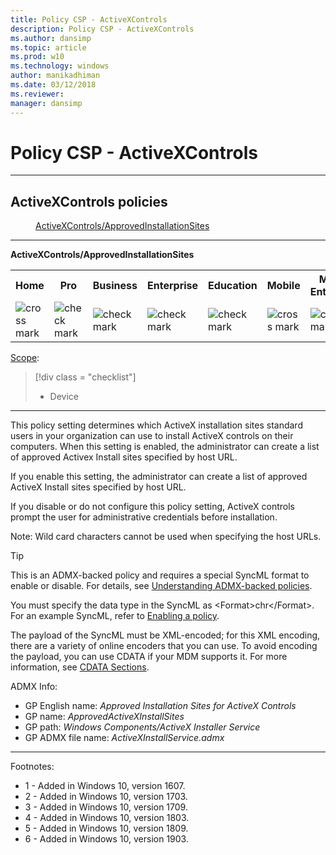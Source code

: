 ```yaml
---
title: Policy CSP - ActiveXControls
description: Policy CSP - ActiveXControls
ms.author: dansimp
ms.topic: article
ms.prod: w10
ms.technology: windows
author: manikadhiman
ms.date: 03/12/2018
ms.reviewer: 
manager: dansimp
---
```


# Policy CSP - ActiveXControls



<hr/>

<!--Policies-->
## ActiveXControls policies  

<dl>
  <dd>
    <a href="#activexcontrols-approvedinstallationsites">ActiveXControls/ApprovedInstallationSites</a>
  </dd>
</dl>


<hr/>

<!--Policy-->
<a href="" id="activexcontrols-approvedinstallationsites"></a>**ActiveXControls/ApprovedInstallationSites**  

<!--SupportedSKUs-->
<table>
<tr>
	<th>Home</th>
	<th>Pro</th>
	<th>Business</th>
	<th>Enterprise</th>
	<th>Education</th>
	<th>Mobile</th>
	<th>Mobile Enterprise</th>
</tr>
<tr>
	<td><img src="images/crossmark.png" alt="cross mark" /></td>
	<td><img src="images/checkmark.png" alt="check mark" /></td>
	<td><img src="images/checkmark.png" alt="check mark" /></td>
	<td><img src="images/checkmark.png" alt="check mark" /></td>
	<td><img src="images/checkmark.png" alt="check mark" /></td>
	<td><img src="images/crossmark.png" alt="cross mark" /></td>
	<td><img src="images/crossmark.png" alt="cross mark" /></td>
</tr>
</table>

<!--/SupportedSKUs-->
<!--Scope-->
[Scope](./policy-configuration-service-provider.md#policy-scope):

> [!div class = "checklist"]
> * Device

<hr/>

<!--/Scope-->
<!--Description-->
This policy setting determines which ActiveX installation sites standard users in your organization can use to install ActiveX controls on their computers. When this setting is enabled, the administrator can create a list of approved Activex Install sites specified by host URL. 

If you enable this setting, the administrator can create a list of approved ActiveX Install sites specified by host URL. 

If you disable or do not configure this policy setting, ActiveX controls prompt the user for administrative credentials before installation. 

Note: Wild card characters cannot be used when specifying the host URLs.

<!--/Description-->
> [!TIP]
> This is an ADMX-backed policy and requires a special SyncML format to enable or disable.  For details, see [Understanding ADMX-backed policies](./understanding-admx-backed-policies.md).
> 
> You must specify the data type in the SyncML as &lt;Format&gt;chr&lt;/Format&gt;. For an example SyncML, refer to [Enabling a policy](./understanding-admx-backed-policies.md#enabling-a-policy).
> 
> The payload of the SyncML must be XML-encoded; for this XML encoding, there are a variety of online encoders that you can use. To avoid encoding the payload, you can use CDATA if your MDM supports it.  For more information, see [CDATA Sections](http://www.w3.org/TR/REC-xml/#sec-cdata-sect).

<!--ADMXBacked-->
ADMX Info:  
-   GP English name: *Approved Installation Sites for ActiveX Controls*
-   GP name: *ApprovedActiveXInstallSites*
-   GP path: *Windows Components/ActiveX Installer Service*
-   GP ADMX file name: *ActiveXInstallService.admx*

<!--/ADMXBacked-->
<!--/Policy-->
<hr/>

Footnotes:

-   1 - Added in Windows 10, version 1607.
-   2 - Added in Windows 10, version 1703.
-   3 - Added in Windows 10, version 1709.
-   4 - Added in Windows 10, version 1803.
-   5 - Added in Windows 10, version 1809.
-   6 - Added in Windows 10, version 1903.

<!--/Policies-->